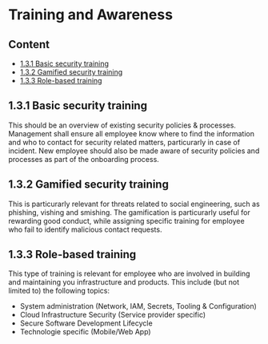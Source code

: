 # Training and Awareness

## Content 
* [1.3.1 Basic security training](#131-basic-security-training)
* [1.3.2 Gamified security training](#132-gamified-security-training)
* [1.3.3 Role-based training](#133-role-based-training)



## 1.3.1 Basic security training
This should be an overview of existing security policies & processes. Management shall ensure all employee know where to find the information and who to contact for security related matters, particurarly in case of incident. New employee should also be made aware of security policies and processes as part of the onboarding process. 

## 1.3.2 Gamified security training
This is particurarly relevant for threats related to social engineering, such as phishing, vishing and smishing. The gamification is particurarly useful for rewarding good conduct, while assigning specific training for employee who fail to identify malicious contact requests. 

## 1.3.3 Role-based training
This type of training is relevant for employee who are involved in building and maintaining you infrastructure and products. This include (but not limited to) the following topics: 
* System administration (Network, IAM, Secrets, Tooling & Configuration)
* Cloud Infrastructure Security (Service provider specific)
* Secure Software Development Lifecycle
* Technologie specific (Mobile/Web App)
